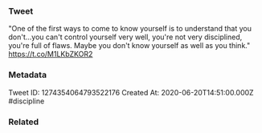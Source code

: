 ### Tweet
"One of the first ways to come to know yourself is to understand that you don't...you can't control yourself very well, you're not very disciplined, you're full of flaws. Maybe you don't know yourself as well as you think." https://t.co/M1LKbZKOR2

### Metadata
Tweet ID: 1274354064793522176
Created At: 2020-06-20T14:51:00.000Z
#discipline

### Related

